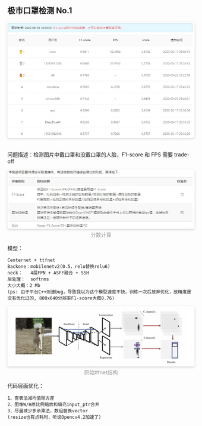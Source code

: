## 极市口罩检测 No.1
<!-- ![](res/rank.jpg) -->
<center>
    <img style="border-radius: 0.3125em;
    box-shadow: 0 2px 4px 0 rgba(34,36,38,.12),0 2px 10px 0 rgba(34,36,38,.08);" 
    src="res/rank.jpg">
    <br>
    <div style="color:orange;
    display: inline-block;
    color: #999;
    padding: 2px;"> </div>
</center>

问题描述：检测图片中戴口罩和没戴口罩的人脸，F1-score 和 FPS 需要 trade-off

<!-- ![](res/score.jpg) -->
<center>
    <img style="border-radius: 0.3125em;
    box-shadow: 0 2px 4px 0 rgba(34,36,38,.12),0 2px 10px 0 rgba(34,36,38,.08);" 
    src="res/score.jpg">
    <br>
    <div style="color:orange;
    display: inline-block;
    color: #999;
    padding: 2px;">分数计算</div>
</center>

模型：
```
Centernet + ttfnet
Backone：mobilenetv2(0.5，relu替换relu6)
neck：   4层FPN + ASFF融合 + SSH
后处理：  softnms
大小大概：2 Mb
(ps: 由于平台C++测速bug，导致我以为这个模型速度不快，训练一次后放弃优化，故精度是没有优化过的, 800x640分辨率F1-score大概0.76)
```


<center>
    <img style="border-radius: 0.3125em;
    box-shadow: 0 2px 4px 0 rgba(34,36,38,.12),0 2px 10px 0 rgba(34,36,38,.08);" 
    src="res/ttfnet.jpg">
    <br>
    <div style="color:orange;
    display: inline-block;
    color: #999;
    padding: 2px;">原始ttfnet结构</div>
</center>


代码层面优化：
```
1、查表法减均值除方差
2、图像W/H原比例缩放和填充input_ptr合并
3、尽量减少多余乘法，数组替换vector
(resize也有点耗时，听说Opencv4.2加速了)
```